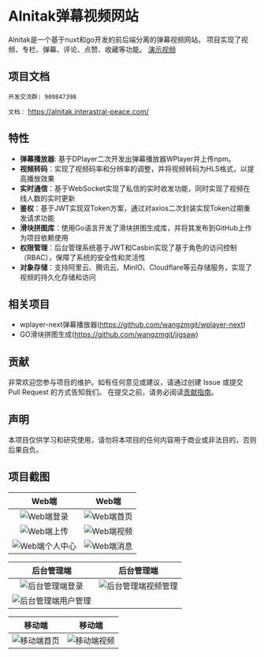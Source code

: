# Alnitak弹幕视频网站

Alnitak是一个基于nuxt和go开发的前后端分离的弹幕视频网站。
项目实现了视频、专栏、弹幕、评论、点赞、收藏等功能。 [演示视频](https://www.bilibili.com/video/BV1E6421Z7Zd/)

## 项目文档

`开发交流群: 909847398`

`文档：` https://alnitak.interastral-peace.com/

## 特性
* **弹幕播放器**: 基于DPlayer二次开发出弹幕播放器WPlayer并上传npm。
* **视频转码**：实现了视频码率和分辨率的调整，并将视频转码为HLS格式，以提高播放效果
* **实时通信**：基于WebSocket实现了私信的实时收发功能，同时实现了视频在线人数的实时更新
* **鉴权**：基于JWT实现双Token方案，通过对axios二次封装实现Token过期重发请求功能
* **滑块拼图库**：使用Go语言开发了滑块拼图生成库，并将其发布到GitHub上作为项目依赖使用
* **权限管理**：后台管理系统基于JWT和Casbin实现了基于角色的访问控制（RBAC），保障了系统的安全性和灵活性
* **对象存储**：支持阿里云、腾讯云、MinIO、Cloudflare等云存储服务，实现了视频的持久化存储和访问

## 相关项目

- wplayer-next弹幕播放器(https://github.com/wangzmgit/wplayer-next)
- GO滑块拼图生成(https://github.com/wangzmgit/jigsaw)

## 贡献

非常欢迎您参与项目的维护。如有任何意见或建议，请通过创建 Issue 或提交 Pull Request 的方式告知我们。
在提交之前，请务必阅读[贡献指南](https://alnitak.interastral-peace.com/guide/other/contribution)。


## 声明
本项目仅供学习和研究使用，请勿将本项目的任何内容用于商业或非法目的，否则后果自负。

## 项目截图
|                                 Web端                                 |                                Web端                                |
| :-------------------------------------------------------------------: | :-----------------------------------------------------------------: |
|   ![Web端登录](https://alnitak.interastral-peace.com/web_login.png)   |  ![Web端首页](https://alnitak.interastral-peace.com/web_home.png)   |
|  ![Web端上传](https://alnitak.interastral-peace.com/web_upload.png)   |  ![Web端视频](https://alnitak.interastral-peace.com/web_video.png)  |
| ![Web端个人中心](https://alnitak.interastral-peace.com/web_space.png) | ![Web端消息](https://alnitak.interastral-peace.com/web_message.png) |

|                                  后台管理端                                  |                                  后台管理端                                   |
| :--------------------------------------------------------------------------: | :---------------------------------------------------------------------------: |
|  ![后台管理端登录](https://alnitak.interastral-peace.com/manage_login.png)   | ![后台管理端视频管理](https://alnitak.interastral-peace.com/manage_video.png) |
| ![后台管理端用户管理](https://alnitak.interastral-peace.com/manage_user.png) |                                                                               |

|                                移动端                                |                                移动端                                 |
| :------------------------------------------------------------------: | :-------------------------------------------------------------------: |
| ![移动端首页](https://alnitak.interastral-peace.com/mobile_home.png) | ![移动端视频](https://alnitak.interastral-peace.com/mobile_video.png) |
